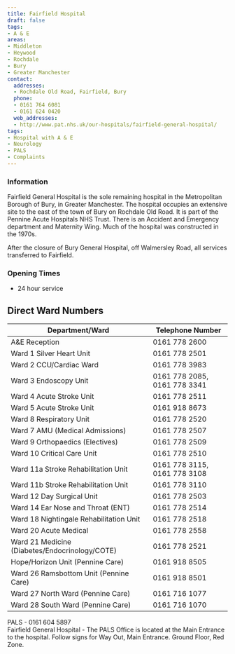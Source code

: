 ```yaml
---
title: Fairfield Hospital
draft: false
tags:
- A & E
areas:
- Middleton
- Heywood
- Rochdale
- Bury
- Greater Manchester
contact:
  addresses:
  - Rochdale Old Road, Fairfield, Bury
  phone:
  - 0161 764 6081
  - 0161 624 0420
  web_addresses:
  - http://www.pat.nhs.uk/our-hospitals/fairfield-general-hospital/
tags:
- Hospital with A & E
- Neurology
- PALS
- Complaints
---
```


### Information

Fairfield General Hospital is the sole remaining hospital in the
Metropolitan Borough of Bury, in Greater Manchester. The hospital occupies
an extensive site to the east of the town of Bury on Rochdale Old Road. It
is part of the Pennine Acute Hospitals NHS Trust. There is an Accident and
Emergency department and Maternity Wing. Much of the hospital was
constructed in the 1970s.

After the closure of Bury General Hospital, off Walmersley Road, all
services transferred to Fairfield.

### Opening Times
* 24 hour service

## Direct Ward Numbers

| Department/Ward                                | Telephone Number             |
| ---------------                                | ----------------             |
| A&E Reception                                  | 0161 778 2600                |
| Ward 1 Silver Heart Unit                       | 0161 778 2501                |
| Ward 2 CCU/Cardiac Ward                        | 0161 778 3983                |
| Ward 3 Endoscopy Unit                          | 0161 778 2085, 0161 778 3341 |
| Ward 4 Acute Stroke Unit                       | 0161 778 2511                |
| Ward 5 Acute Stroke Unit                       | 0161 918 8673                |
| Ward 8 Respiratory Unit                        | 0161 778 2520                |
| Ward 7 AMU (Medical Admissions)                | 0161 778 2507                |
| Ward 9 Orthopaedics (Electives)                | 0161 778 2509                |
| Ward 10 Critical Care Unit                     | 0161 778 2510                |
| Ward 11a Stroke Rehabilitation Unit            | 0161 778 3115, 0161 778 3108 |
| Ward 11b Stroke Rehabilitation Unit            | 0161 778 3110                |
| Ward 12 Day Surgical Unit                      | 0161 778 2503                |
| Ward 14 Ear Nose and Throat (ENT)              | 0161 778 2514                |
| Ward 18 Nightingale Rehabilitation Unit        | 0161 778 2518                |
| Ward 20 Acute Medical                          | 0161 778 2558                |
| Ward 21 Medicine (Diabetes/Endocrinology/COTE) | 0161 778 2521                |
| Hope/Horizon Unit (Pennine Care)               | 0161 918 8505                |
| Ward 26 Ramsbottom Unit (Pennine Care)         | 0161 918 8501                |
| Ward 27 North Ward (Pennine Care)              | 0161 716 1077                |
| Ward 28 South Ward (Pennine Care)              | 0161 716 1070                |
PALS - 0161 604 5897  
Fairfield General Hospital - The PALS Office is
 located at the Main Entrance to the hospital. Follow
  signs for Way Out, Main Entrance. Ground Floor, Red
   Zone.
